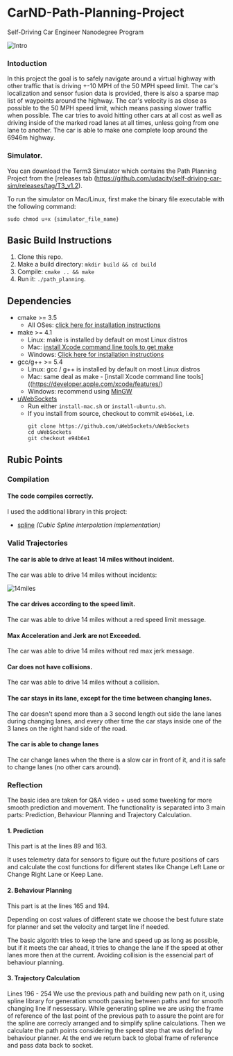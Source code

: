 # CarND-Path-Planning-Project
Self-Driving Car Engineer Nanodegree Program

![Intro](https://github.com/mkoehnke/CarND-Path-Planning-Project/raw/master/doc/screenshot.png)

### Intoduction
In this project the goal is to safely navigate around a virtual highway with other traffic that is driving +-10 MPH of the 50 MPH speed limit. The car's localization and sensor fusion data is provided, there is also a sparse map list of waypoints around the highway. The car's velocity is as close as possible to the 50 MPH speed limit, which means passing slower traffic when possible. The car tries to avoid hitting other cars at all cost as well as driving inside of the marked road lanes at all times, unless going from one lane to another. The car is able to make one complete loop around the 6946m highway.
   
### Simulator.
You can download the Term3 Simulator which contains the Path Planning Project from the [releases tab (https://github.com/udacity/self-driving-car-sim/releases/tag/T3_v1.2).  

To run the simulator on Mac/Linux, first make the binary file executable with the following command:
```shell
sudo chmod u+x {simulator_file_name}
```

## Basic Build Instructions

1. Clone this repo.
2. Make a build directory: `mkdir build && cd build`
3. Compile: `cmake .. && make`
4. Run it: `./path_planning`.

## Dependencies

* cmake >= 3.5
  * All OSes: [click here for installation instructions](https://cmake.org/install/)
* make >= 4.1
  * Linux: make is installed by default on most Linux distros
  * Mac: [install Xcode command line tools to get make](https://developer.apple.com/xcode/features/)
  * Windows: [Click here for installation instructions](http://gnuwin32.sourceforge.net/packages/make.htm)
* gcc/g++ >= 5.4
  * Linux: gcc / g++ is installed by default on most Linux distros
  * Mac: same deal as make - [install Xcode command line tools]((https://developer.apple.com/xcode/features/)
  * Windows: recommend using [MinGW](http://www.mingw.org/)
* [uWebSockets](https://github.com/uWebSockets/uWebSockets)
  * Run either `install-mac.sh` or `install-ubuntu.sh`.
  * If you install from source, checkout to commit `e94b6e1`, i.e.
    ```
    git clone https://github.com/uWebSockets/uWebSockets 
    cd uWebSockets
    git checkout e94b6e1
    ```

## Rubic Points

### Compilation

#### The code compiles correctly.

I used the additional library in this project:

- [spline](http://kluge.in-chemnitz.de/opensource/spline/) *(Cubic Spline interpolation implementation)*

### Valid Trajectories

#### The car is able to drive at least 14 miles without incident.

The car was able to drive 14 miles without incidents:

![14miles](https://github.com/mkoehnke/CarND-Path-Planning-Project/distance_14miles.png)


#### The car drives according to the speed limit.

The car was able to drive 14 miles without a red speed limit message.


#### Max Acceleration and Jerk are not Exceeded.

The car was able to drive 14 miles without red max jerk message.

#### Car does not have collisions.

The car was able to drive 14 miles without a collision.

#### The car stays in its lane, except for the time between changing lanes.

The car doesn't spend more than a 3 second length out side the lane lanes during changing lanes, and every other time the car stays inside one of the 3 lanes on the right hand side of the road.

#### The car is able to change lanes

The car change lanes when the there is a slow car in front of it, and it is safe to change lanes (no other cars around).


### Reflection

The basic idea are taken for Q&A video + used some tweeking for more smooth prediction and movement.  The functionality is separated into 3 main parts: Prediction, Behaviour Planning and Trajectory Calculation.


#### 1. Prediction

This part is at the lines 89 and 163.

It uses telemetry data for sensors to figure out the future positions of cars and calculate the cost functions for different states like Change Left Lane or Change Right Lane or Keep Lane.

#### 2. Behaviour Planning

This part is at the lines 165 and 194.

Depending on cost values of different state we choose the best future state for planner and set the velocity and target line if needed.

The basic algorith tries to keep the lane and speed up as long as possible, but if it meets the car ahead, it tries to change the lane if the speed at other lanes more then at the current. Avoiding collision is the essencial part of behaviour planning.


#### 3. Trajectory Calculation

Lines 196 - 254
We use the previous path and building new path on it, using spline library for generation smooth passing between paths and for smooth changing line if nessessary. While generating spline we are using the frame of reference of the last point of the previous path to assure the point are for the spline are correcly arranged and to simplify spline calculations. Then we calculate the path points considering the speed step that was defind by behaviour planner. At the end we return back to global frame of reference and pass data back to socket.


